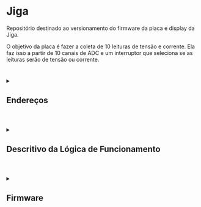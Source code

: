 # Jiga

Repositório destinado ao versionamento do firmware da placa e display da Jiga.

O objetivo da placa é fazer a coleta de 10 leituras de tensão e corrente. Ela faz isso a partir de 10 canais de ADC e um interruptor que seleciona se as leituras serão de tensão ou corrente.

#

<details>

<summary>

## Endereços

</summary>

#

<details>

<summary>

### Modbus

</summary>

| **Input Registers** | **Endereço** |
| --- | --- |
| `Tensão 1` | 0x00 |
| `Corrente 1` | 0x01 |
| `Tensão 2` | 0x02 |
| `Corrente 2` | 0x03 |
| `Tensão 3` | 0x04 |
| `Corrente 3` | 0x05 |
| `Tensão 4` | 0x06 |
| `Corrente 4` | 0x07 |
| `Tensão 5` | 0x08 |
| `Corrente 5` | 0x09 |
| `Tensão 6` | 0x0A |
| `Corrente 6` | 0x0B |
| `Tensão 7` | 0x0C |
| `Corrente 7` | 0x0D |
| `Tensão 8` | 0x0E |
| `Corrente 8` | 0x0F |
| `Tensão 9` | 0x10 |
| `Corrente 9` | 0x11 |
| `Tensão 10` | 0x12 |
| `Corrente 10` | 0x13 |

</details>

#

<details>

<summary>

### Eeprom

</summary>

| **Descrição** | **Endereço** |
| --- | --- |
| `Zero da Tensão 0` | 0x00 |
| `Zero da Tensão 1` | 0x02 |
| `Zero da Tensão 2` | 0x04 |
| `Zero da Tensão 3` | 0x06 |
| `Zero da Tensão 4` | 0x08 |
| `Zero da Tensão 5` | 0x0A |
| `Zero da Tensão 6` | 0x0C |
| `Zero da Tensão 7` | 0x0E |
| `Zero da Tensão 8` | 0x10 |
| `Zero da Tensão 9` | 0x12 |
| `Máximo da Tensão 0` | 0x14 |
| `Máximo da Tensão 1` | 0x16 |
| `Máximo da Tensão 2` | 0x18 |
| `Máximo da Tensão 3` | 0x1A |
| `Máximo da Tensão 4` | 0x1C |
| `Máximo da Tensão 5` | 0x1E |
| `Máximo da Tensão 6` | 0x20 |
| `Máximo da Tensão 7` | 0x22 |
| `Máximo da Tensão 8` | 0x24 |
| `Máximo da Tensão 9` | 0x26 |
| `Zero da Corrente 0` | 0x28 |
| `Zero da Corrente 1` | 0x2A |
| `Zero da Corrente 2` | 0x2C |
| `Zero da Corrente 3` | 0x2E |
| `Zero da Corrente 4` | 0x30 |
| `Zero da Corrente 5` | 0x32 |
| `Zero da Corrente 6` | 0x34 |
| `Zero da Corrente 7` | 0x36 |
| `Zero da Corrente 8` | 0x38 |
| `Zero da Corrente 9` | 0x3A |
| `Máximo da Corrente 0` | 0x3C |
| `Máximo da Corrente 1` | 0x3E |
| `Máximo da Corrente 2` | 0x40 |
| `Máximo da Corrente 3` | 0x42 |
| `Máximo da Corrente 4` | 0x44 |
| `Máximo da Corrente 5` | 0x46 |
| `Máximo da Corrente 6` | 0x48 |
| `Máximo da Corrente 7` | 0x4A |
| `Máximo da Corrente 8` | 0x4C |
| `Máximo da Corrente 9` | 0x4E |

</details>

</details>

#

<details>

<summary>

## Descritivo da Lógica de Funcionamento

</summary>

#

<details>

<summary>

### Rotina Principal

</summary>

Na rotina principal, é feita a inicialição dos periféricos e o setup das uarts, bem como a primeira requisição de leitura por DMA. A primeira leitura feita é de tensão.

Então, no loop, as medições são atualizadas a cada milissegundo e é feito o tratamento de mensagens das uarts.

Finalmente, o microcontrolador entra em sleep.

<div align="center"> <img src="Docs/Imagens/Jiga-rotinaPrincipal.png"/> </div>

</details>

#

<details>

<summary>

### Atualização de Leituras

</summary>

A atualização das leituras é feita a cada milissegundo, sempre trocando qual o tipo de leitura é feita. Ou seja, se for feita uma leitura de tensão, após um milissegundo, será feita uma leitura de corrente, então, depois de outro milissegundo, será feita outra leitura de tensão e assim segue.

Sempre que há uma leitura nova, ela é convertida e enviada para o display.

<div align="center"> <img src="Docs/Imagens/Jiga-leiturasAdc.png"/> </div>

</details>

#

<details>

<summary>

### Tratamento de Mensagens das Uarts

</summary>

O tratamento das mensagens das uarts é feito sequenciamente, iniciando com a uart do display, então a de debug e, finalmente, a do modbus. As funções de tratamento fazem a construção, a validação e a classificação das mensagens (tipo de requisição, tipo de erro, etc).

As mesmas funções também executam a resposta. Isso foi feito assim, pois, por agora, as respostas são bastante simples e imediatas, caso elas se tornem mais complexas, pode-se desenvolver uma lógica mais organizada.

<div align="center"> <img src="Docs/Imagens/Jiga-mensagensUart.png"/> </div>

</details>

</details>

#

<details>

<summary>

## Firmware

</summary>

As implementações estão concentradas no arquivo app.c. Os outros arquivos servem apenas como bibliotecas.

Em resumo, o programa faz a leitura dos canais ADC por DMA, envia os resultados para o display, então troca o tipo de leitura (tensão ou corrente) e repete o processo a cada 1 ms.
Além disso, ele também recebe as mensagens de erro do display e as classifica (atualmente apenas em "buffer overflow" ou "invalid variable"); ainda não foi feito nenhum
tratamento para esses erros.

#

<details>

<summary>

### App

</summary>

Faz a inicialização e tratamento do programa. Idealmente, não é incluido em outros módulos, já que faz a junção de todos eles.

Também define as callbacks das interrupções de ADC, timer e uarts.

### Enums

| Enum | Componentes | Descrição |
| --- | --- | --- |
| `reading_t` | <ul><li>`READ_VOLTAGE` <li>`READ_CURRENT` | Tipos de leitura do ADC. |
| `calibration_t` | <ul><li>`VOLTAGE_MIN` <li>`VOLTAGE_MAX` <li>`CURRENT_MIN` <li>`CURRENT_MAX` | Tipos de valores para a calibração do Adc. |
| `displayOpcodes_t` | <ul><li>`SET_AS_MASTER` | Opcodes do display. |
| `uartBaudRate_t` | <ul><li>`BAUD_RATE_9600` <li>`BAUD_RATE_19200` <li>`BAUD_RATE_115200` | Baudrates usados. |
| `uartStopBits_t` | <ul><li>`STOP_BITS_0_5` <li>`STOP_BITS_1` <li>`STOP_BITS_1_5` <li>`STOP_BITS_2` | Número de stop bits usados. |
| `uartParity_t` | <ul><li>`PARITY_NONE` <li>`PARITY_EVEN` <li>`PARITY_ODD` | Paridade usada. |

### Funções

| Função | Retorno | Parâmetros | Descrição |
| --- | --- | --- | --- |
| **APP_InitUarts** | <div align="center">`void`</div> | <div align="center">`void`</div> | Faz a inicialização das uarts de display, debug e modbus, bem como de seus ring buffers. |
| **APP_InitTimers** | <div align="center">`void`</div> | <div align="center">`void`</div> | Faz a inicialização do timer 6 (1 ms). |
| **APP_InitModbus** | <div align="center">`void`</div> | <div align="center">`void`</div> | Faz a inicialização do modbus. |
| **APP_EnableSupplies** | <div align="center">`void`</div> | <div align="center"><ul><li>`uint8_t supplyFlags:` byte com as flags das fontes que devem ser ligadas. | Liga as fontes especificadas na placa. |
| **APP_DisableSupplies** | <div align="center">`void`</div> | <div align="center"><ul><li>`uint8_t supplyFlags:` byte com as flags das fontes que devem ser desligadas. | Desliga as fontes especificadas na placa. |
| **APP_StartAdcReadDma** | <div align="center">`void`</div> | <ul><li>`uint16_t* readsBuffer:` buffer onde as leituras são armazenadas <li>`reading_t rypeOfRead:` escolhe se a leitura é de tensão ou corrente | Inicia a leitura por DMA e seta a variável global que indica o tipo de leitura sendo feito. |
| **APP_UpdateReads** | <div align="center">`void`</div> | <div align="center">`void`</div> | Verifica se há novas leituras e, caso sim, as envia para o display. Também faz a requisição de uma nova leitura do outro tipo. |
| **APP_RequestReads** | <div align="center">`void`</div> | <div align="center">`void`</div> | Faz a requisição de leituras de outras placas. |
| **APP_UpdateDisplay** | <div align="center">`void`</div> | <div align="center">`void`</div> | Faz o envio das leituras da placa para o display. |
| **APP_TreatDisplayMessage** | <div align="center">`void`</div> | <div align="center">`void`</div> | Faz o tratamento das mensagens enviads pelo display. |
| **APP_TreatDebugMessage** | <div align="center">`void`</div> | <div align="center">`void`</div> | Faz o tratamento das mensagens enviads pela porta de debug. |
| **APP_TreatModbusMessage** | <div align="center">`void`</div> | <div align="center">`void`</div> | Faz o tratamento das mensagens enviads pelo modbus. |
| **APP_TreatMasterRequest** | <div align="center">`void`</div> | <ul><li>`string* request:` mensagem recebida pelo modbus | Faz o tratamento das mensagens enviads pelo modbus como escravo. |
| **APP_TreatSlaveResponse** | <div align="center">`void`</div> | <ul><li>`string* response:` mensagem recebida pelo modbus | Faz o tratamento das mensagens enviads pelo modbus como mestre. |
| **APP_EnableUartInterrupt** | <div align="center">`void`</div> | <ul><li>`UART_HandleTypeDef* huart:` huart que deve ser ligada | Ativa o recebimento da uart por interrupção. |
| **APP_DisableUartInterrupt** | <div align="center">`void`</div> | <ul><li>`UART_HandleTypeDef* huart:` huart que deve ser desligada | Desliga o recebimento da uart por interrupção. |
| **APP_UpdateUartConfigs** | <div align="center">`void`</div> | <ul><li>`UART_HandleTypeDef* huart:` huart que deve ser alterada <li>`uint8_t* uartBuffer:` buffer da uart <li>`uartBaudRate_t:` baudrate <li>`uartStopBits_t:` quantidade de stop bits <li>`parity:` paridade | Reinicia a uart com novas configurações. |
| **APP_SendLog** | <div align="center">`void`</div> | <div align="center">`void`</div> | Faz o envio de uma mensagem com timestamp e as  leituras da placa na porta de debug. |
| **APP_SendPeriodicReads** | <div align="center">`void`</div> | <div align="center">`void`</div> | Faz o envio de uma mensagem com timestamp e as  leituras da placa na porta de debug. |
| **APP_SetRtcTime** | <div align="center">`void`</div> | <ul><li>`RTC_HandleTypeDef* hrtc:` estrutura do RTC <li>`uint8_t seconds:` segundos para setar <li>`uint8_t minutes:` minutos para setar <li>`uint8_t hours:` horas para setar | Seta um novo horário no RTC |
| **APP_SetRtcDate** | <div align="center">`void`</div> | <ul><li>`RTC_HandleTypeDef* hrtc:` estrutura do RTC <li>`uint8_t day:` dia para setar <li>`uint8_t month:` mês para setar <li>`uint8_t year:` ano para setar | Seta uma nova data no RTC |
| **APP_AddRtcTimestampToString** | <div align="center">`void`</div> | <ul><li>`string* String:` string de base <li>`RTC_HandleTypeDef* baseTime:` estrutura do RTC para adicionar | Adiciona o timestamp do RTC na string. |
|**APP_CalibrateAdcChannel** | <div align="center">`void`</div> | <ul><li>`uint8_t channel:` canal do Adc (1 a 10) <li>`calibration_t typeOfCalibration:` calibrar tensão ou corrente, mínimo ou máximo | Calibra o valor mínimo ou máximo de um canal do Adc de acordo com as leituras atuais. |
|**APP_ResetAdcCalibration** | <div align="center">`void`</div> | <ul><li>`uint8_t channel:` canal do Adc (1 a 10) <li>`calibration_t typeOfCalibration:` calibrar tensão ou corrente, mínimo ou máximo | Reseta o valor mínimo ou máximo de um canal do Adc. |

### Callbacks das Interrupções

| Função | Origem |Descrição |
| --- | --- | --- |
| **HAL_ADC_ConvCpltCallback** | ADC | Seta a flag que indica que há uma nova leitura para ser enviada. |
| **HAL_UART_RxCpltCallback** | UART | Guarda o byte recebido e reseta a interrupção. |
| **HAL_TIM_PeriodElapsedCallback** | Timer | Aumenta a contagem dos contadores de tempo. |

</details>

#

<details>

<summary>

## Comm

</summary>

Cuida da comunicação de debug (coletora) da placa. Ainda precisa definir uma lista de códigos comuns entre as placas.

### Enums

| Nome | Constantes | Descrição |
| --- | --- | --- |
| `debugRequest_t` | <ul><li>`INCOMPLETE_REQUEST` <li>`INVALID_REQUEST` <li>`CALIBRATE_VOLTAGE_MIN` <li>`CALIBRATE_VOLTAGE_MAX` <li>`CALIBRATE_CURRENT_MIN` <li>`CALIBRATE_CURRENT_MAX` <li>`RESET_VOLTAGE_MIN` <li>`RESET_VOLTAGE_MAX` <li>`RESET_CURRENT_MIN` <li>`RESET_CURRENT_MAX` <li>`SEND_VOLTAGE_READS` <li>`SEND_CURRENT_READS` <li>`SEND_ALL_READS` <li>`SET_MODBUS_CONFIG` <li>`LOGS` | Lista de requisições que podem ser feitas à placa. |

### Funções

| Função | Retorno | Parâmetros | Descrição |
| --- | --- | --- | --- |
| `COMM_Begin` | <div align="center">`void`</div> | <ul><li>`UART_HandleTypeDef *huart:` endereço da uart de debug | Seta a uart passada para o envio das mensagens. |
| `COMM_SendStartPacket` | <div align="center">`void`</div> | <div align="center">`void`</div> | Envia os bytes que sinalizam o inínio da mensagem. Atualmente `##` (`0x23` `0x23`). |
| `COMM_SendEndPacket` | <div align="center">`void`</div> | <div align="center">`void`</div> | Envia os bytes que sinalizam o fim da mensagem. Atualmente `@` (`0x40`). |
| `COMM_SendAck` | <div align="center">`void`</div> | <ul><li>`debugAckSignals_t ack:` sinal de reconhecimento a enviar | Envia o byte de resposta da requisição. |
| `COMM_SendValues8Bits` | <div align="center">`void`</div> | <ul><li>`uint8_t *values:` buffer com os valores <li>`uint16_t length:` quantidade de valores | Envia valores de 8 bits pela uart de debug. |
| `COMM_SendValues16Bits` | <div align="center">`void`</div> | <ul><li>`uint16_t *values:` buffer com os valores <li>`uint16_t length:` quantidade de valores | Envia valores de 16 bits pela uart de debug. |
| `COMM_SendValues32Bits` | <div align="center">`void`</div> | <ul><li>`uint32_t *values:` buffer com os valores <li>`uint16_t length:` quantidade de valores | Envia valores de 32 bits pela uart de debug. |
| `COMM_SendString` | <div align="center">`void`</div> | <ul><li>`string *message:` endereço da string | Envia uma string pela uart de debug. |
| `COMM_SendChar` | <div align="center">`void`</div> | <ul><li>`uint8_t *buffer:` buffer com caracteres <li>`uint16_t length:` quantidade de caracteres | Envia caracteres pela usart de debug. |
| `COMM_TreatResponse` | `debugRequest_t:` qual requisição feita | <ul><li>`string *message:` mensagem de debug | Faz a interpretação de uma mensagem chegada pela uart de debug. |

</details>

#

<details>
  
<summary>
  
## Modbus

</summary>

Faz a comunicação por modbus. Trata do envio e verificação de mensagens.

### Enums

Referência: [embarcados.com.br/protocolo-modbus/](https://embarcados.com.br/protocolo-modbus/)
| Nome | Constantes | Descrição |
|---|---|---|
| `modbusStates_t` | <ul><li>`MODBUS_STARTING` = 0 <li>`MODBUS_IDLE` <li>`MODBUS_SENDING` <li>`MODBUS_RECEIVING` | Estados do modbus |
| `modbusOpcodes_t` | <ul><li>`READ_COILS` = 0x01  <li>`READ_DISCRETE_INPUTS`  <li>`READ_HOLDING_REGISTERS`  <li>`READ_INPUT_REGISTERS`  <li>`WRITE_SINGLE_COIL`  <li>`WRITE_SINGLE_HOLDING_REGISTER`  <li>`READ_EXCEPTION_STATUS`  <li>`DIAGNOSTICS`  <li>`GET_COMM_EVENT_COUNTER` = 0x0B  <li>`GET_COMM_EVENT_LOG`  <li>`WRITE_MULTIPLE_COILS` = 0x0F  <li>`WRITE_MULTIPLE_HOLDING_REGISTERS`  <li>`REPORT_SLAVE_ID`  <li>`READ_FILE_RECORD` = 0x14  <li>`WRITE_FILE_RECORD`  <li>`MASK_WRITE_REGISTER`  <li>`READ_WRITE_MULTIPLE_REGISTER`  <li>`READ_FIFO_QUEUE`  <li>`ENCAPSULATED_INTERFACE_TRANSPORT` = 0x2B | Opcodes disponíveis no protocolo modbus |
| `modbusError_t` | <ul><li>`MODBUS_NO_ERROR` = 0 <li>`MODBUS_INVALID_OPCODE` <li>`MODBUS_RESPONSE_ERROR` <li>`MODBUS_INVALID_REGISTER_ADDRESS` <li>`MODBUS_TIMEOUT` <li>`MODBUS_INVCORRECT_ID` <li>`MODBUS_INCORRECT_OPCODE` <li>`MODBUS_INCORRECT_FIRST_REGISTER` <li>`MODBUS_INCORRECT_QTT_REGISTERS` <li>`MODBUS_INCORRECT_CRC` | Erros de comunicação.<br>`RESPONSE_ERROR` se trata de uma resposta de erro vinda do equipamento secundário, ela indica que a requisição feita pelo modbus é válida, mas não é aplicável para aquele equipamento.<br>`INCORRECT` indica que uma parte da resposta não estava de acordo com o esperado pela coletora.<br>`INVALID` indica que o tratamento de tal requisição ou resposta ainda não foi implementado ou não existe.

### Structs

| Nome | Componentes | Descrição |
|---|---|---|
| `modbusHandler_t` | <ul><li>`GPIO_TypeDef *sendReceivePort:` porta do pino que controla se o modbus envia ou recebe mensagens <li>`uint16_t sendReceivePin:` número do pino que controla se o modbus envia ou recebe mensagens <li>`UART_HandleTypeDef *modbusUart:` endereço da uart em que o modbus está conectado <li>`uint8_t deviceAddress:` endereço do dispositivo <li>`modbusStates_t modbusState:` estado do modbus <li>`uint8_t payloadBuffer[MODBUS_BUFFER_SIZE]:` buffer que armazena os bytes enviados pelo modbus <li>`uint8_t payloadIndex:` índice do buffer do modbus <li>`uint8_t requestId:` endereço de destino da última mensagem enviada <li>`modbusOpcodes_t opcode:` opcode da última mensagem enviada <li>`uint16_t firstRegister:` primeiro endereço da última mensagem enviada <li>`uint16_t qttRegisters:` quantidade de registros da última mensagem enviada <li>`uint32_t calculatedCRC:` CRC calculado a partir do `payloadBuffer` | Handler do modbus. Controla as mensagens enviadas e faz o tratamento das mensagens recebidas. |

### Funções

| Função | Retorno | Parâmetros | Descrição |
|---|---|---|---|
| `MODBUS_Begin` | <div align="center">`void`</div> | <ul><li>`modbusHandler_t *modbusHandler:` endereço do handler do modbus <li>`GPIO_TypeDef *sendReceivePort:` porta do pino que controla se o modbus envia ou recebe mensagens <li>`uint16_t sendReceivePin:` número do pino que controla se o modbus envia ou recebe mensagens <li>`UART_HandleTypeDef *huart:` endereço da uart em que o modbus está conectado <li>`uint8_t deviceAddress:` endereço do dispositivo | Inicializa os componentes do handler do modbus. |
| `MODBUS_SetSendReceive` | <div align="center">`void`</div> | <ul><li>`modbusHandler_t *modbusHandler:` endereço do handler do modbus <li>`sendOrReceive_t sendOrReceive:` estado para setar o modbus | Configura o pino de envio e recebimento do modbus para enviar ou receber dados. |
| `MODBUS_GetSendReceive` | `sendOrReceive_t:` `MODBUS_SET_RECEIVE` ou `MODBUS_SET_SEND` | <ul><li>`modbusHandler_t *modbusHandler:` endereço do handler do modbus |  informa se o modbus está enviando ou recebendo mensagens. |
| `MODBUS_VerifyMessage` | `modbusError_t:` tipo de erro encontrado | <ul><li>`uint8_t expectedSecondaryAddress:` endereço de origem experado <li>`uint8_t expectedOpcode:` opcode esperado <li>`uint16_t expectedFirstAdress:` primeiro endereço esperado <li>`uint16_t expectedNumberOfData:` quantidade de dados esperados <li>`uint8_t *messageBuffer:` buffer com a mensagem <li>`uint32_t messageLength:` tamanho da mensagem | Informa se a mensagem passada é válida e, se não for, acusa o motivo do erro. |
| `MODBUS_VerifyWithHandler` | `modbusError_t:` tipo de erro encontrado | <ul><li>`modbusHandler_t *modbusHandler:` endereço do handler do modbus <li>`uint8_t *messageBuffer:` buffer com a mensagem <li>`uint32_t messageLength:` tamanho da mensagem | Informa se a mensagem passada é válida de acordo com a última mensagem enviada e, se não for, acusa o motivo do erro. |
| `MODBUS_VerifyCrc` | `modbusError_t:` tipo de erro encontrado | <ul><li>`uint8_t *message:` buffer com a mensagem <li>`uint32_t length:` tamanho da mensagem | Informa se o crc da mensagem passada é válido. |
| `MODBUS_ReadCoils` | <div align="center">`void`</div> | <ul><li>`modbusHandler_t *modbusHandler:` endereço do handler do modbus <li>`uint8_t secondaryAddress:` endereço do dispositivo de destino <li>`uint16_t firstCoilAddress:` endereço da primeira bobina desejada <li>`uint16_t numberOfCoils:` número de bobinas para ler | Faz uma requisição de leitura de bobinas. |
| `MODBUS_ReadInputRegisters` | <div align="center">`void`</div> | <ul><li>`modbusHandler_t *modbusHandler:` endereço do handler do modbus <li>`uint8_t secondaryAddress:` endereço do dispositivo de destino <li>`uint16_t firstRegisterAddress:` endereço do primeiro input register desejado <li>`uint16_t numberOfRegisters:` número de input registers para ler | Faz uma requisição de leitura de input registers. |
| `MODBUS_ReadSingleHoldingRegister` | <div align="center">`void`</div> | <ul><li>`modbusHandler_t *modbusHandler:` endereço do handler do modbus <li>`uint8_t secondaryAddress:` endereço do dispositivo de destino <li>`uint16_t firstRegisterAddress:` endereço do primeiro registrador desejado | Faz uma requisição de leitura de um registrador. |
| `MODBUS_ReadMultipleHoldingRegisters` | <div align="center">`void`</div> | <ul><li>`modbusHandler_t *modbusHandler:` endereço do handler do modbus <li>`uint8_t secondaryAddress:` endereço do dispositivo de destino <li>`uint16_t firstRegisterAddress:` endereço do primeiro registrador desejado <li>`uint16_t numberOfRegisters:` número de registradores para ler <li>`registerBytes_t sizeOfRegisterBytes:` tamanho em bytes do registrador | Faz uma requisição de leitura de multiplos registradores. |
| `MODBUS_WriteSingleCoil` | <div align="center">`void`</div> | <ul><li>`modbusHandler_t *modbusHandler:` endereço do handler do modbus <li>`uint8_t secondaryAddress:` endereço do dispositivo de destino <li>`uint16_t coilAddress:` endereço da bobina desejada <li>`uint8_t valueToWrite:` valor para escrever na bobina | Faz uma requisição de escrita de uma bobina. |
| `MODBUS_WriteMultipleCoils` | <div align="center">`void`</div> | <ul><li>`modbusHandler_t *modbusHandler:` endereço do handler do modbus <li>`uint8_t secondaryAddress:` endereço do dispositivo de destino <li>`uint16_t firstCoilAddress:` endereço da primeira bobina desejada <li>`uint16_t numberOfCoils:` número de bobinas para escrever <li>`uint8_t *valuesToWrite:` endereço do buffer com os valores para ser escritos | Faz uma requisição de escrita de multiplas bobinas. |
| `MODBUS_WriteSingleHoldingRegister` | <div align="center">`void`</div> | <ul><li>`modbusHandler_t *modbusHandler:` endereço do handler do modbus <li>`uint8_t secondaryAddress:` endereço do dispositivo de destino <li>`uint16_t firstRegisterAddress:` endereço do primeiro registrador desejado <li>`uint32_t valueToWrite:` valor para escrever no registrador <li>`registerBytes_t sizeOfRegisterBytes:` tamanho do registrador | Faz uma requisição de escrita de um registrador. |
| `MODBUS_WriteMultipleHoldingRegisters` | <div align="center">`void`</div> | <ul><li>`modbusHandler_t *modbusHandler:` endereço do handler do modbus <li>`uint8_t secondaryAddress:` endereço do dispositivo de destino <li>`uint16_t firstRegisterAddress:` endereço do primeiro registrador desejado <li>`uint16_t numberOfRegisters:` número de registradores para ler <li>`registerBytes_t sizeOfRegisterBytes:` tamanho em bytes dos registradores <li>`uint8_t *valuesToWrite:` buffer com os valores que serão escritos nos registradores | Faz uma requisição de escrita de multiplos registradores. |
| `MODBUS_SendResponse` | <div align="center">`void`</div> | <ul><li>`modbusHandler_t *modbusHandler:` endereço do handler do modbus <li>`uint8_t* responseBuffer:` buffer da resposta a enviar <li>`uint16_t responseBufferLength:` tamanho do buffer de resposta | Faz o envio de um buffer pelo modbus |
| `MODBUS_UpdateHandler` | <div align="center">`void`</div> | <ul><li>`modbusHandler_t *modbusHandler:` endereço do handler do modbus <li>`uint8_t* messageBuffer:` buffer da última mensagem do modbus | Atualiza o handler de acordo com as informações na mensagem. |
| `MODBUS_SendError` | <div align="center">`void`</div> | <ul><li>`modbusHandler_t *modbusHandler:` endereço do handler do modbus <li>`modbusError_t error:` tipo do erro ocorrido | Envia uma mensagem de erro pelo modbus. |

</details>

#

<details>

<summary>

## Nextion

</summary>

Os arquivos nextionComponents guardam os nomes dos componentes do display qu serão alterados pelo programa, eles servem para fazer um interfaceamento melhor no código.

As funções dessa seção visam facilitar a montagem das mensagens de envio ao display, adicionando os sufixos necessários dependendo do tipo de mensagem que se deseja enviar.

**Obs:** para usar a biblioteca, é necessário primeiro usar a função `NEXTION_Begin` para definir em qual uart o display está conectado.

### Enums

| Enum | Componentes | Descrição |
| --- | --- | --- |
| `displayResponses_t` | <ul><li>`NO_MESSAGE` <li>`INCOMPLETE_MESSAGE` <li>`ERROR_INVALID_VARIABLE` <li>`ERROR_BUFFER_OVERFLOW` <li>`VALID_MESSAGE` | Classificações das mensagens do display. |

### Funções

| Função | Retorno | Parâmetros | Descrição |
| --- | --- | --- | --- |
| `NEXTION_Begin` | <div align="center">`void`</div> | <ul><li>`UART_HandleTypeDef *displayUartAddress:` endereço da uart do display | Define o endereço da uart do display para as outras funções. |
| `NEXTION_SendCharMessage` | <div align="center">`void`</div> | <ul><li>`const char* const message:` vetor de char a ser enviado para o display | Adiciona os bytes finais à mensagem e a envia. |
| `NEXTION_SendStringMessage` | <div align="center">`void`</div> | <ul><li>`string *message:` string a ser enviada para o display | Adiciona os bytes finais à mensagem e a envia. |
| `NEXTION_SetComponentText` | <div align="center">`void`</div> | <ul><li>`const string *component:` nome do componente que será alterado <li>`const string *newText:` texto que será escrito no componente | Faz a mensagem para alterar o texto de um componente e a envia. |
| `NEXTION_SetComponentIntValue` | <div align="center">`void`</div> | <ul><li>`const string *component:` nome do componente que será alterado <li>`int32_t newValue:` valor que será escrito no componente | Faz a mensagem para alterar um valor inteiro de um componente e a envia. |
| `NEXTION_SetComponentFloatValue` | <div align="center">`void`</div> | <ul><li>`const string *component:` nome do componente que será alterado <li>`float newValue:` valor que será escrito no componente <li>`uint32_t decimalSpaces:` número de casas decimais desejadas | Faz a mensagem para alterar um valor float de um componente e a envia. |
| `NEXTION_SetGlobalVariableValue` | <div align="center">`void`</div> | <ul><li>`const string *variable:` nome da variável que será alterada <li>`int32_t value:` valor que será escrito na variável | Faz a mensagem para alterar o valor de uma variável global e a envia. |
| `NEXTION_TreatMessage` | `displayResponses_t:` classificação da última mensagem do display | <ul><li>`ringBuffer_t *buffer:` buffer contendo bytes vindo do display <li>`string *message:` mensagem analisada | Faz a interpretação das mensagens do display e as classifica. |

</details>

#

<details>

<summary>

## Ring Buffer

</summary>

Faz o tratamento dos buffers circulares, que funcionam como filas.

### Structs

| Struct | Componentes | Descrição |
| --- | --- | --- |
| ringBuffer_t | <ul><li>`uint8_t buffer[RING_BUFFER_DEFAULT_SIZE]:` buffer onde são guardados os bytes, o tamanho default é 1000 <li>`uint16_t first:` indice do primeiro da fila <li>`last:` indice do último da fila <li>`numberOfBytes:` quantidade de bytes na fila | Buffer circular. |

### Funções

| Função | Retorno | Parâmetros | Descrição |
| --- | --- | --- | --- |
| `RB_Init` | <div align="center">`void`</div> | <ul><li>`ringBuffer_t *ringBuffer:` endereço do buffer circular | Inicializa os componentes do struct. |
| `RB_PutByte` | <div align="center">`void`</div> | <ul><li>`ringBuffer_t *ringBuffer:` endereço do buffer circular <li>`uint8_t byte:` byte para a adicionar | Adicona um byte no final da fila, se tiver espaço. |
| `RB_GetByte` | `uint8_t:` byte no início da fila | <ul><li>`ringBuffer_t *ringBuffer:` endereço do buffer circular | Retorna o byte no início da fila, caso a fila estiver vazia, retorna 0. |
| `RB_IsEmpty` | `uint8_t:` 0 se a fila não estiver vazia, 1 se estiver | <ul><li>`ringBuffer_t *ringBuffer:` endereço do buffer circular | Verifica se a fila está vazia e retorna verdadeiro caso estiver. |
| `RB_IsFull` | `uint8_t:` 0 se a fila não estiver cheia, 1 se estiver | <ul><li>`ringBuffer_t *ringBuffer:` endereço do buffer circular | Verifica se a fila está cheia e retorna verdadeiro caso estiver. |
| `RB_GetNumberOfBytes` | `uint16_t:` quantidade de bytes na fila | <ul><li>`ringBuffer_t *ringBuffer`:` endereço do buffer circular | Retorna o número de bytes dentro da fila. |

</details>

#

<details>

<summary>

## String

</summary>

Trata o tipo "string" para facilitar a construção e envio de mensagens por uart.

### Structs

| Struct | Componentes | Descrição |
| --- | --- | --- |
| `string` | <ul><li>`uint8_t buffer[BUFFER_SIZE]:` buffer onde a string é armazenada; o tamanho default é 100 <li>`uint16_t length:` tamanho da string armazenada | Armazenamento de uma mensagem e seu tamanho. |

### Funções

| Função | Retorno | Parâmetros | Descrição |
| --- | --- | --- | --- |
| `STRING_Init` | <div align="center">`void`</div> | <ul><li>`string *self:` endereço da string | Inicializa os componentes da string. |
| `STRING_GetBuffer` | `uint8_t*:` endereço do buffer da string | <ul><li>`string *self:` endereço da string | Retorna o buffer da string passada. |
| `STRING_GetLength` | `uint16_t:` tamnanho da mensagem armazenada na string | <ul><li>`string *self:` endereço da string | Retorna o tamanho da mensagem armazenada na string. |
| `STRING_AddChar` | <div align="center">`void`</div> | <ul><li>`string *self:` endereço da string <li>`char character:` caractere para adicionar na string | Adiciona um char ao final da string. |
| `STRING_AddInt` | <div align="center">`void`</div> | <ul><li>`string *self:` endereço da string <li>`uint32_t number:` valor inteiro para adicionar na string | Adiciona um int ao final da string. |
| `STRING_AddFloat` | <div align="center">`void`</div> | <ul><li>`string *self:` endereço da string <li>`float number:` valor decimal para adicionar na string <li>`uint32_t decimalSpaces:` quantidade de casas decimais desejadas <li>`char separator:` separador das casas decimais | Adiciona um float ao final da string. |
| `STRING_AddCharString` | <div align="center">`void`</div> | <ul><li>`string *self:` endereço da string <li>`const char* const inputCharString:` buffer de char terminado em '\0' | Adiciona um buffer de char terminado em '\0' ao final da string. |
| `STRING_AddString` | <div align="center">`void`</div> | <ul><li>`string *self:` endereço da string <li>`const string *inputString:` string para adicionar | Adiciona uma outra string ao final da string. |
| `STRING_CopyString` | <div align="center">`void`</div> | <ul><li>`const string *copyFrom:` string de origem, não é alterada <li>`string *copyTo:` string de destino | Copia a mensagem de uma string em outra. |
| `STRING_Clear` | <div align="center">`void`</div> | <ul><li>`string *self:` endereço da string | Reinicializa os componentes da string. |
| `STRING_IsDigit` | `uint8_t:` 0 caso não for um número, 1 caso for | <ul><li>`char inputchar:` char para verificação | Verifica se o char passado é um número ou não. |
| `STRING_IsPrintable` | `uint8_t:` 0 caso não for imprimível, 1 caso for | <ul><li>`char inputchar:` char para verificação | Verifica se o char passado é imprimível ou não. |
| `STRING_CharStringToString` | <div align="center">`void`</div> | <ul><li>`const char* const inputCharString:` buffer de char de origem  <li>`string *outputString:` string de destino | Converte um buffer de char em uma string. |
| `STRING_StringToCharString` | <div align="center">`void`</div> | <ul><li>`const string *inputString:` string de origem <li>`char *outputCharString:` buffer de char de destino | Converte uma string em um buffer de char. |
| `STRING_StringToInt` | `int32_t:` valor armazenado na string | <ul><li>`const string *inputString:` string com o int armazenado | Retorna um valor inteiro armazenado dentro da string. |
| `STRING_StringToFloat` | `float:` valor armazenado na string | <ul><li>`const string *inputString:` string com o float armazenado <li>`char separator:` separador das casas decimais | Retorna um valor float armazenado dentro da string. |
| `STRING_CompareStrings` | `uint8_t:` 0 se as seções foram diferentes, 1 se forem iguais | <ul><li>`const string *string1:` primeira string <li>`const string *string2:` segunda string `uint16_t length:` tamanho da seção para comparar | Compara as seções de duas strings a partir do seu início. |
| `STRING_CompareStringsRev` | `uint8_t:` 0 se as seções foram diferentes, 1 se forem iguais | <ul><li>`const string *string1:` primeira string <li>`const string *string2:` segunda string `uint16_t length:` tamanho da seção para comparar | Compara as seções de duas strings a partir do seu fim. |
| `STRING_GetChar` | `uint8_t:` char armazenado na posição desejada | <ul><li>`const string *inputString:` string de origem <li>`uint16_t index:` indice do char desejado | Retorna um char armazenado dentro da string. |

</details>

#

<details>

<summary>

## Utils

</summary>

Funções utilitárias.

### Structs

| Struct | Componentes | Descrição |
| --- | --- | --- |
| `movingAverage_t` | <ul><li>`uint16_t buffer[MOVING_AVERAGE_MAX_BUFFER_SIZE]:` buffer onde os valores são armazenados; o tamanho máximo é 20 <li>`uint8_t index:` índice que aponta para o valor mais velho do buffer <li>`uint8_t size:` tamanho do buffer | Estrutura para implementação de médias móveis. |

### Funções

| Função | Retorno | Parâmetros | Descrição |
| --- | --- | --- | --- |
| `UTILS_CpuSleep` | <div align="center">`void`</div> | <div align="center">`void`</div> | Coloca o microcontrolador no modo sleep. |
| `UTILS_Map` | `float:` valor convertido | <ul><li>`float value:` valor para converter <li>`float fromMin:` limite inferior do valor original <li>`float fromMax:` limite superior do valor original <li>`float toMin:` limite inferior da conversão desejada <li>`float toMax:` limite superior da conversão desejada | Faz a conversão de um valor para outra base. |
| `UTILS_MovingAverageInit` | `void` | <ul><li>`movingAverage_t* self:` endereço da estrutura de média móvel <li>`uint8_t size:` tamanho do buffer | Inicializa a estrutura de média móvel. |
| `UTILS_MovingAverageAddValue` | `void` | <ul><li>`movingAverage_t* self:` endereço da estrutura de média móvel <li>`uint16_t value:` valor para adicionar ao buffer | Adiciona um valor no buffer da estrutura. |
| `UTILS_MovingAverageGetValue` | `uint16_t:` valor da média | <ul><li>`movingAverage_t* self:` endereço da estrutura de média móvel | Calcula e retorna a média dos valores armazenados na estrutura. |
| `UTILS_MovingAverageClear` | `void` | <ul><li>`movingAverage_t* self:` endereço da estrutura de média móvel | Limpa os valores da estrutura. |
| `UTILS_GetIntegerSpacesFromFloat` | `uint32_t:` quantidade de números inteiros calculada | <ul><li>`float float:` value | Calcula e retorna a quantidade de valores inteiros em um float. |

</details>

</details>

#
